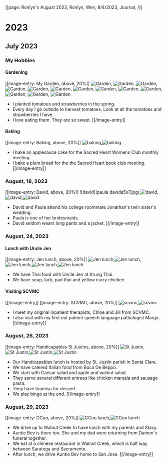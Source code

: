 [[page: Ronlyn's August 2023, Ronlyn, Wen, 8/4/2023, Journal,  /]]
# 2023
## July 2023
### My Hobbies
#### Gardening
[[image-entry: My Garden, above, 20%]]
![Garden](PXL_20230812_181041082.PORTRAIT.jpg), ![Garden](PXL_20230812_181131697.PORTRAIT.ORIGINAL.jpg), ![Garden](PXL_20230816_201134014.MP.jpg), ![Garden](PXL_20230816_201148043.MP.jpg), ![Garden](PXL_20230821_171847965.PORTRAIT.jpg), ![Garden](PXL_20230821_171858039.PORTRAIT.jpg), ![Garden](PXL_20230824_204017999.MP.jpg), ![Garden](PXL_20230824_204022745.MP.jpg), ![Garden](PXL_20230827_211808389.MP.jpg), ![Garden](PXL_20230827_211813080.MP.jpg), ![Garden](PXL_20230827_211819628.MP.jpg), ![Garden](PXL_20230830_203136244.MP.jpg), ![Garden](PXL_20230830_203151082.MP.jpg)
* I planted tomatoes and strawberries in the spring.
* Every day I go outside to harvest tomatoes. Look at all the tomatoes and strawberries I have.
* I love eating them. They are so sweet.
[[/image-entry]]
#### Baking
[[image-entry: Baking, above, 20%]]
![baking](PXL_20230816_002832293.MP.jpg),![baking](PXL_20230831_000425953.MP.jpg)
* I bake an applesauce cake for the Sacred Heart Womens Club monthly meeting.
* I bake a plum bread for the the Sacred Heart book club meeting.
[[/image-entry]]
### August, 18, 2023
[[image-entry: David, above, 20%]]
![david](paula davida5x7.jpg),![david](PXL_20230818_004615695.MP.jpg),![david](PXL_20230818_004831676.jpg),![david](PXL_20230818_222946375.jpg)
* David and Paula attend his college roommate Jonathan's twin sister's wedding.
* Paula is one of her bridesmaids.
* David seldom wears long pants and a jacket.
[[/image-entry]]
### August, 24, 2023
#### Lunch with Uncle Jen
[[image-entry: Jen lunch, above, 20%]]
![Jen lunch](PXL_20230824_181842379.jpg),![Jen lunch](PXL_20230824_181826027.MP.jpg),![Jen lunch](PXL_20230824_181930516.MP.jpg),![Jen lunch](PXL_20230824_181935438.MP.jpg),![Jen lunch](PXL_20230824_182141082.MP.jpg)
* We have Thai food with Uncle Jen at Krung Thai.
* We have soup, larb, pad thai and yellow curry chicken.
#### Visiting SCVMC
[[/image-entry]]
[[image-entry: SCVMC, above, 20%]]
![scvmc](PXL_20230824_193853728.MP.jpg),![scvmc](PXL_20230824_195214104.MP.jpg)
* I meet my original inpatient therapists, Chloe and Jill from SCVMC. 
* I also visit with my first out patient speech language pathologist Margo.
[[/image-entry]]
### August, 26, 2023
[[image-entry: Handicapables St Justins, above, 20%]]
![St Justin](PXL_20230826_183214419.MP.jpg),![St Justin](PXL_20230826_183317339.MP.jpg),![St Justin](PXL_20230826_184301354.MP.jpg),![St Justin](PXL_20230826_190133265.MP.jpg)
* Our Handicapables lunch is hosted by St. Justin parish in Santa Clara.
* We have catered Italian food from Buca De Beppo.
* We start with Caesar salad and apple and walnut salad.
* They serve several different entrees like chicken marsala and sausage pasta.
* They have tiramisu for dessert.
* We play bingo at the end.
[[/image-entry]]
### August, 29, 2023
[[image-entry: GGoo, above, 20%]]
![GGoo lunch](PXL_20230829_182648395.MP.jpg),![GGoo lunch](PXL_20230829_185912359.jpg)
* We drive up to Walnut Creek to have lunch with my parents and Stacy.
* Auntie Bev is there too. She and my dad were returning from Damon's funeral together.
* We eat at a chinese restaurant in Walnut Creek, which is half way between Saratoga and Sacramento.
* After lunch, we drive Auntie Bev home to San Jose.
[[/image-entry]]
